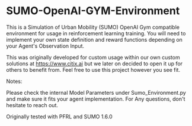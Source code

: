 # SUMO-OpenAI-GYM-Environment


This is a Simulation of Urban Mobility (SUMO) OpenAI Gym compatible environment for usage in reinforcement learning training.
You will need to implement your own state definition and reward functions depending on your Agent's Observation Input.

This was originally developed for custom usage within our own custom solutions at https://www.citix.ai but we later on decided to open it up for others to benefit from.
Feel free to use this project however you see fit.

Notes:

Please check the internal Model Parameters under Sumo_Environment.py and make sure it fits your agent implementation. For Any questions, don't hesitate to reach out.


Originally tested with PFRL and SUMO 1.6.0
